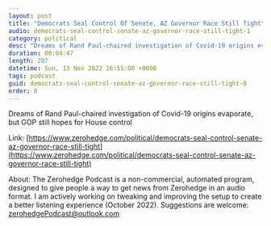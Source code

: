 ```yaml
---
layout: post
title: "Democrats Seal Control Of Senate, AZ Governor Race Still Tight"
audio: democrats-seal-control-senate-az-governor-race-still-tight-1
category: political
desc: "Dreams of Rand Paul-chaired investigation of Covid-19 origins evaporate, but GOP still hopes for House control"
duration: 00:04:47
length: 287
datetime: Sun, 13 Nov 2022 16:55:00 +0000
tags: podcast
guid: democrats-seal-control-senate-az-governor-race-still-tight-0
order: 0
---
```

Dreams of Rand Paul-chaired investigation of Covid-19 origins evaporate, but GOP still hopes for House control

Link: [https://www.zerohedge.com/political/democrats-seal-control-senate-az-governor-race-still-tight](https://www.zerohedge.com/political/democrats-seal-control-senate-az-governor-race-still-tight)

About: The Zerohedge Podcast is a non-commercial, automated program, designed to give people a way to get news from Zerohedge in an audio format.  I am actively working on tweaking and improving the setup to create a better listening experience (October 2022).  Suggestions are welcome: [zerohedgePodcast@outlook.com](mailto:zerohedgePodcast@outlook.com)